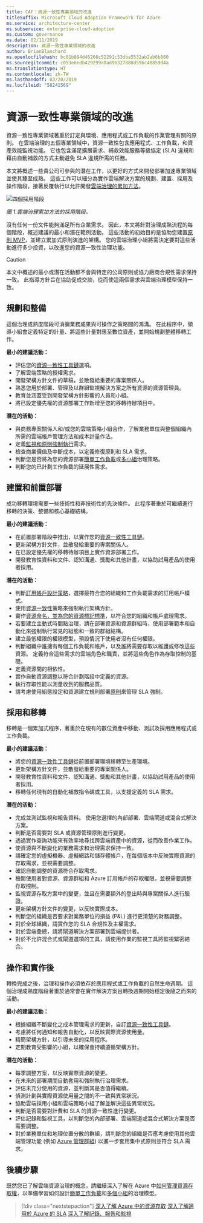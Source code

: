 ```yaml
---
title: CAF：資源一致性專業領域的改進
titleSuffix: Microsoft Cloud Adoption Framework for Azure
ms.service: architecture-center
ms.subservice: enterprise-cloud-adoption
ms.custom: governance
ms.date: 02/11/2019
description: 資源一致性專業領域的改進
author: BrianBlanchard
ms.openlocfilehash: bc81b894d46266c52291c53dba5532ab2ab6b860
ms.sourcegitcommit: c053e6edb429299a0ad9b327888d596c48859d4a
ms.translationtype: HT
ms.contentlocale: zh-TW
ms.lasthandoff: 03/20/2019
ms.locfileid: "58241569"
---
```

# <a name="resource-consistency-discipline-improvement"></a>資源一致性專業領域的改進

資源一致性專業領域著重於訂定與環境、應用程式或工作負載的作業管理有關的原則。 在雲端治理的五個專業領域中，資源一致性包含應用程式、工作負載，和資產效能監視功能。 它也包含滿足擴展需求、補救效能服務等級協定 (SLA) 違規和藉由自動補救的方式主動避免 SLA 違規所需的任務。

本文將概述一些貴公司可參與的潛在工作，以更好的方式來開發部署加速專業領域並使其臻至成熟。 這些工作可以細分為實作雲端解決方案的規劃、建置、採用及操作階段，接著反覆執行以允許開發[雲端治理的累加方法](../journeys/overview.md#an-incremental-approach-to-cloud-governance)。

![四個採用階段](../../_images/adoption-phases.png)

*圖 1.雲端治理累加方法的採用階段。*

沒有任何一份文件能夠滿足所有企業需求。 因此，本文將針對治理成熟流程的每個階段，概述建議的最小和潛在範例活動。 這些活動的初始目的是協助您建置[原則 MVP](../journeys/overview.md#an-incremental-approach-to-cloud-governance)，並建立累加式原則演進的架構。 您的雲端治理小組將需決定要對這些活動進行多少投資，以改進您的資源一致性治理功能。

> [!CAUTION]
> 本文中概述的最小或潛在活動都不會與特定的公司原則或協力廠商合規性需求保持一致。 此指導方針旨在協助促成交談，從而使這兩個需求與雲端治理模型保持一致。

## <a name="planning-and-readiness"></a>規劃和整備

這個治理成熟度階段可消彌業務成果與可操作之策略間的鴻溝。 在此程序中，領導小組會定義特定的計量、將這些計量對應至數位資產，並開始規劃整體移轉工作。

**最小的建議活動：**

* 評估您的[資源一致性工具鏈](toolchain.md)選項。
* 了解雲端策略的授權需求。
* 開發架構方針文件的草稿，並散發給重要的專案關係人。
* 熟悉您用於部署、管理及以群組監視解決方案之所有資源的資源管理員。
* 教育並涵蓋受到開發架構方針影響的人員和小組。
* 將已設定優先權的資源部署工作新增至您的移轉待辦項目中。

**潛在的活動：**

* 與商務專案關係人和/或您的雲端策略小組合作，了解業務單位與整個組織內所需的雲端帳戶管理方法和成本計量作法。
* 定義[監視和原則強制執行](compliance-processes.md)需求。
* 檢查商業價值及中斷成本，以定義修復原則和 SLA 需求。
* 判斷您是否將為您的資源部署[簡單工作負載](./governance-simple-workload.md)或[多小組](./governance-multiple-teams.md)治理策略。
* 判斷您的已計劃工作負載的延展性需求。

## <a name="build-and-pre-deployment"></a>建置和前置部署

成功移轉環境需要一些技術性和非技術性的先決條件。 此程序著重於可繼續進行移轉的決策、整備和核心基礎結構。

**最小的建議活動：**

* 在前置部署階段中推出，以實作您的[資源一致性工具鏈](toolchain.md)。
* 更新架構方針文件，並散發給重要的專案關係人。
* 在已設定優先權的移轉待辦項目上實作資源部署工作。
* 開發教育性資料和文件、認知溝通、獎勵和其他計畫，以協助試用產品的使用者採用。

**潛在的活動：**

* 判斷[訂用帳戶設計策略](../../decision-guides/subscriptions/overview.md)，選擇最符合您的組織和工作負載需求的訂用帳戶模式。
* 使用[資源一致性](../../decision-guides/resource-consistency/overview.md)策略來強制執行架構方針。
* 實作[資源命名，並為您的資源標記標準](../../decision-guides/resource-tagging/overview.md)，以符合您的組織和帳戶處理需求。
* 若要建立主動式時間點治理，請在部署資源和資源群組時，使用部署範本和自動化來強制執行常見的組態和一致的群組結構。
* 建立最低權限的權限模型，預設情況下使用者沒有任何權限。
* 判斷組織中誰擁有每個工作負載和帳戶，以及誰將需要存取以維護或修改這些資源。 定義符合這些需求的雲端角色和職責，並將這些角色作為存取控制的基礎。
* 定義資源間的相依性。
* 實作自動資源調整以符合計劃階段中定義的資源。
* 執行存取性能以測量收到的服務品質。
* 請考慮使用組態設定和資源建立規則部署[原則](/azure/governance/policy/overview)來管理 SLA 強制。

## <a name="adopt-and-migrate"></a>採用和移轉

移轉是一個累加式程序，著重於在現有的數位資產中移動、測試及採用應用程式或工作負載。

**最小的建議活動：**

* 將您的[資源一致性工具鏈](toolchain.md)從前置部署環境移轉至生產環境。
* 更新架構方針文件，並散發給重要的專案關係人。
* 開發教育性資料和文件、認知溝通、獎勵和其他計畫，以協助試用產品的使用者採用。
* 移轉任何現有的自動化補救指令碼或工具，以支援定義的 SLA 需求。

**潛在的活動：**

* 完成並測試監視和報告資料。 使用您選擇的內部部署、雲端閘道或混合式解決方案。
* 判斷是否需要對 SLA 或資源管理原則進行變更。
* 透過實作查詢功能來有效率地尋找跨雲端資產中的資源，從而改善作業工作。
* 使資源與不斷變化的業務需求和治理需求保持一致。
* 請確定您的虛擬機器、虛擬網路和儲存體帳戶，在每個版本中反映實際資源的存取需求，並視需要調整。
* 確認自動調整的資源符合存取需求。
* 檢閱使用者對資源、資源群組和 Azure 訂用帳戶的存取權限，並視需要調整存取控制。
* 監視資源存取方案中的變更，並且在需要額外的登出時與專案關係人進行驗證。
* 更新架構方針文件的變更，以反映實際成本。
* 判斷您的組織是否要求對業務單位的損益 (P&L) 進行更清楚的財務調整。
* 對於全球組織，請實作您的 SLA 合規性及主權需求。
* 對於雲端彙總，請將閘道解決方案部署到雲端提供者。
* 對於不允許混合式或閘道選項的工具，請使用作業的監視工具將監視緊密結合。

## <a name="operate-and-post-implementation"></a>操作和實作後

轉換完成之後，治理和操作必須依存於應用程式或工作負載的自然生命週期。 這個治理成熟度階段著重於通常會在實作解決方案且轉換週期開始穩定後隨之而來的活動。

**最小的建議活動：**

* 根據組織不斷變化之成本管理需求的更新，自訂[資源一致性工具鏈](toolchain.md)。
* 考慮將任何通知和報告自動化，以反映實際資源使用量。
* 精簡架構方針，以引導未來的採用程序。
* 定期教育受影響的小組，以確保會持續遵循架構方針。

**潛在的活動：**

* 每季調整方案，以反映實際資源的變更。
* 在未來的部署期間自動套用和強制執行治理需求。
* 評估未充分使用的資源，並判斷其是否值得繼續。
* 偵測計劃與實際資源使用量之間的不一致與異常狀況。
* 協助雲端採用小組和雲端策略小組了解並解決這些異常狀況。
* 判斷是否需要對計費和 SLA 的資源一致性進行變更。
* 評估記錄和監視工具，以判斷您的內部部署、雲端閘道或混合式解決方案是否需要調整。
* 對於業務單位和地理位置分散的群組，請判斷您的組織是否應考慮使用其他雲端管理功能 (例如 [Azure 管理群組](/azure/governance/management-groups/)) 以進一步套用集中式原則並符合 SLA 需求。

## <a name="next-steps"></a>後續步驟

既然您已了解雲端資源治理的概念，請繼續深入了解在 Azure 中[如何管理資源存取權](azure-resource-access.md)，以準備學習如何設計[簡單工作負載](governance-simple-workload.md)和[多個小組](governance-multiple-teams.md)的治理模型。

> [!div class="nextstepaction"]
> [深入了解 Azure 中的資源存取](azure-resource-access.md)
> [深入了解適用於 Azure 的 SLA](https://azure.microsoft.com/support/legal/sla/)
> [深入了解記錄、報告和監視](../../decision-guides/log-and-report/overview.md)
